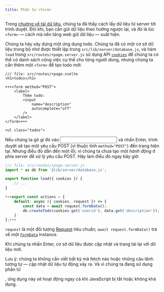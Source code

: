 ```yaml
---
title: Phần tử <form>
---
```


Trong [chương về tải dữ liệu](page-data), chúng ta đã thấy cách lấy dữ liệu từ server tới trình duyệt. Đôi khi, bạn cần gửi dữ liệu theo hướng ngược lại, và đó là lúc `<form>` — cách mà nền tảng web gửi dữ liệu — xuất hiện.

Chúng ta hãy xây dựng một ứng dụng todo. Chúng ta đã có một cơ sở dữ liệu trong bộ nhớ được thiết lập trong `src/lib/server/database.js`, và hàm `load` trong `src/routes/+page.server.js` sử dụng API [`cookies`](https://kit.svelte.dev/docs/load#cookies) để chúng ta có thể có danh sách công việc cụ thể cho từng người dùng, nhưng chúng ta cần thêm một `<form>` để tạo todo mới:

```svelte
/// file: src/routes/+page.svelte
<h1>todos</h1>

+++<form method="POST">
	<label>
		Thêm todo:
		<input
			name="description"
			autocomplete="off"
		/>
	</label>
</form>+++

<ul class="todos">
```

Nếu chúng ta gõ gì đó vào <input> và nhấn Enter, trình duyệt sẽ tạo một yêu cầu POST (vì thuộc tính `method="POST"`) đến trang hiện tại. Nhưng điều đó dẫn đến một lỗi, vì chúng ta chưa tạo một _hành động_ ở phía server để xử lý yêu cầu POST. Hãy làm điều đó ngay bây giờ:

```js
/// file: src/routes/+page.server.js
import * as db from '$lib/server/database.js';

export function load({ cookies }) {
	// ...
}

+++export const actions = {
	default: async ({ cookies, request }) => {
		const data = await request.formData();
		db.createTodo(cookies.get('userid'), data.get('description'));
	}
};+++
```

`request` là một đối tượng [Request](https://developer.mozilla.org/en-US/docs/Web/API/Request) tiêu chuẩn; `await request.formData()` trả về một [`FormData`](https://developer.mozilla.org/en-US/docs/Web/API/FormData) instance.

Khi chúng ta nhấn Enter, cơ sở dữ liệu được cập nhật và trang tải lại với dữ liệu mới.

Lưu ý: chúng ta không cần viết bất kỳ mã fetch nào hoặc những câu lệnh tương tự — cập nhật dữ liệu tự động xảy ra. Và vì chúng ta đang sử dụng phần tử <form>, ứng dụng này sẽ hoạt động ngay cả khi JavaScript bị tắt hoặc không khả dụng.
